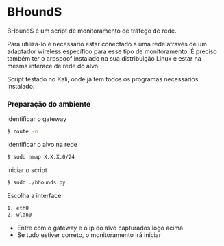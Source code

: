 # BHoundS

BHoundS é um script de monitoramento de tráfego de rede. 

Para utiliza-lo é necessário estar conectado a uma rede através de um adaptador wireless específico para esse tipo de monitoramento. É preciso também ter o arpspoof instalado na sua distribuição Linux e estar na mesma interace de rede do alvo.

Script testado no Kali, onde já tem todos os programas necessários instalado.


### Preparação do ambiente


identificar o gateway

```sh
$ route -n
```
identificar o alvo na rede

```sh
$ sudo nmap X.X.X.0/24
```

iniciar o script

```sh
$ sudo ./bhounds.py
```

Escolha a interface

```sh
1. eth0
2. wlan0
```

- Entre com o gateway e o ip do alvo capturados logo acima
- Se tudo estiver correto, o monitoramento irá iniciar
